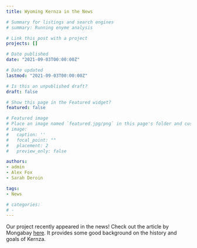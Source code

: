 ```yaml
---
title: Wyoming Kernza in the News

# Summary for listings and search engines
# summary: Running enyme analysis

# Link this post with a project
projects: []

# Date published
date: "2021-09-03T00:00:00Z"

# Date updated
lastmod: "2021-09-03T00:00:00Z"

# Is this an unpublished draft?
draft: false

# Show this page in the Featured widget?
featured: false

# Featured image
# Place an image named `featured.jpg/png` in this page's folder and customize its options here.
# image:
#   caption: ''
#   focal_point: ""
#   placement: 2
#   preview_only: false

authors:
- admin
- Alex Fox
- Sarah Deroin

tags:
- News

# categories:
# - 
---
```


Our project recently appeared in the news! Check out the article by Mongabay [here](https://news.mongabay.com/2021/08/scientists-look-to-wheatgrass-to-save-dryland-farming-and-capture-carbon/).
It provides some good background on the history and goals of Kernza.
